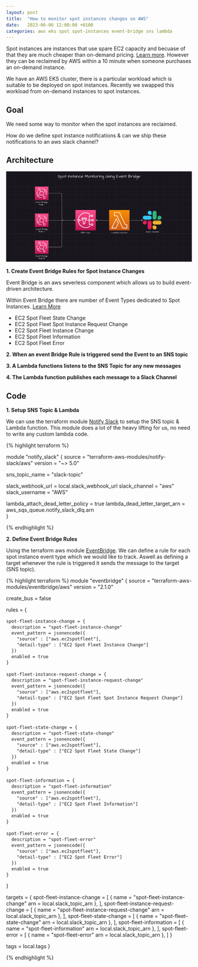 ```yaml
---
layout: post
title:  "How to monitor spot instances changes on AWS"
date:   2023-06-06 12:00:00 +0100
categories: aws eks spot spot-instances event-bridge sns lambda
---
```


Spot instances are instances that use spare EC2 capacity and becuase of that they are much cheaper than on-demand pricing.
[Learn more](https://docs.aws.amazon.com/AWSEC2/latest/UserGuide/using-spot-instances.html). However they can be reclaimed by AWS within a 10 minute when someone purchases an on-demand instance.

We have an AWS EKS cluster, there is a particular workload which is suitable to be deployed on spot instances. Recently we swapped this workload from on-demand instances to spot instances. 

## Goal

We need some way to monitor when the spot instances are reclaimed.

How do we define spot instance notifications & can we ship these notifications to an aws slack channel? 


## Architecture

![architecture](/images/spot-instance/spot-instance-monitoring-architecture.png)

<b>1. Create Event Bridge Rules for Spot Instance Changes</b>

Event Bridge is an aws severless component which allows us to build event-driven architecture.

Within Event Bridge there are number of Event Types dedicated to Spot Instances.
[Learn More](https://docs.aws.amazon.com/AWSEC2/latest/WindowsGuide/spot-fleet-event-types.html)

- EC2 Spot Fleet State Change
- EC2 Spot Fleet Spot Instance Request Change
- EC2 Spot Fleet Instance Change
- EC2 Spot Fleet Information
- EC2 Spot Fleet Error


<b>2. When an event Bridge Rule is triggered send the Event to an SNS topic</b>

<b>3. A Lambda functions listens to the SNS Topic for any new messages</b>

<b>4. The Lambda function publishes each message to a Slack Channel</b>

## Code

<b>1. Setup SNS Topic & Lambda</b>

We can use the terraform module [Notify Slack](https://registry.terraform.io/modules/terraform-aws-modules/notify-slack/aws/latest) to setup the SNS topic & Lambda function. This module does a lot of the heavy lifting for us, no need to write any custom lambda code.

{% highlight terraform %}

module "notify_slack" {
  source  = "terraform-aws-modules/notify-slack/aws"
  version = "~> 5.0"

  sns_topic_name = "slack-topic"

  slack_webhook_url = local.slack_webhook_url 
  slack_channel     = "aws"
  slack_username    = "AWS"

  lambda_attach_dead_letter_policy = true
  lambda_dead_letter_target_arn = aws_sqs_queue.notify_slack_dlq.arn	
}

{% endhighlight %}

<b>2. Define Event Bridge Rules</b>

Using the terraform aws module [EventBridge](https://registry.terraform.io/modules/terraform-aws-modules/eventbridge/aws/latest).
We can define a rule for each spot instance event type which we would like to track. Aswell as defining a target whenever the rule is triggered it sends the message to the target (SNS topic).

{% highlight terraform %}
module "eventbridge" {
  source  = "terraform-aws-modules/eventbridge/aws"
  version = "2.1.0"

  create_bus = false

  rules = {

    spot-fleet-instance-change = {
      description = "spot-fleet-instance-change"
      event_pattern = jsonencode({
        "source" : ["aws.ec2spotfleet"],
        "detail-type" : ["EC2 Spot Fleet Instance Change"]
      })
      enabled = true
    }

    spot-fleet-instance-request-change = {
      description = "spot-fleet-instance-request-change"
      event_pattern = jsonencode({
        "source" : ["aws.ec2spotfleet"],
        "detail-type" : ["EC2 Spot Fleet Spot Instance Request Change"]
      })
      enabled = true
    }

    spot-fleet-state-change = {
      description = "spot-fleet-state-change"
      event_pattern = jsonencode({
        "source" : ["aws.ec2spotfleet"],
        "detail-type" : ["EC2 Spot Fleet State Change"]
      })
      enabled = true
    }

    spot-fleet-information = {
      description = "spot-fleet-information"
      event_pattern = jsonencode({
        "source" : ["aws.ec2spotfleet"],
        "detail-type" : ["EC2 Spot Fleet Information"]
      })
      enabled = true
    }

    spot-fleet-error = {
      description = "spot-fleet-error"
      event_pattern = jsonencode({
        "source" : ["aws.ec2spotfleet"],
        "detail-type" : ["EC2 Spot Fleet Error"]
      })
      enabled = true
    }

  }

  targets = {
    spot-fleet-instance-change = [
      {
        name = "spot-fleet-instance-change"
        arn  = local.slack_topic_arn
      },
    ],
    spot-fleet-instance-request-change = [
      {
        name = "spot-fleet-instance-request-change"
        arn  = local.slack_topic_arn
      },
    ],
    spot-fleet-state-change = [
      {
        name = "spot-fleet-state-change"
        arn  = local.slack_topic_arn
      },
    ],
    spot-fleet-information = [
      {
        name = "spot-fleet-information"
        arn  = local.slack_topic_arn
      },
    ],
    spot-fleet-error = [
      {
        name = "spot-fleet-error"
        arn  = local.slack_topic_arn
      },
    ]
  }

  tags = local.tags
}

{% endhighlight %}
